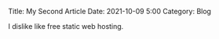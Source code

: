 Title: My Second Article
Date: 2021-10-09 5:00
Category: Blog

I dislike like free static web hosting.